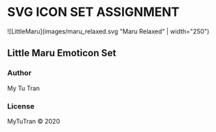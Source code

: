 # SVG ICON SET ASSIGNMENT

![LittleMaru](images/maru_relaxed.svg "Maru Relaxed" | width="250")

## Little Maru Emoticon Set

### Author
My Tu Tran

### License

MyTuTran © 2020
